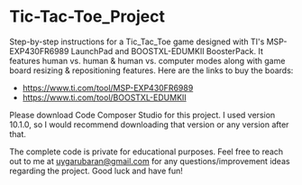 # Tic-Tac-Toe_Project
Step-by-step instructions for a Tic_Tac_Toe game designed with TI's MSP-EXP430FR6989 LaunchPad and BOOSTXL-EDUMKII BoosterPack. It features human vs. human & human vs. computer modes along with game board resizing & repositioning features. Here are the links to buy the boards:

* https://www.ti.com/tool/MSP-EXP430FR6989
* https://www.ti.com/tool/BOOSTXL-EDUMKII

Please download Code Composer Studio for this project. I used version 10.1.0, so I would recommend downloading that version or any version after that.

The complete code is private for educational purposes. Feel free to reach out to me at uygarubaran@gmail.com for any questions/improvement ideas regarding the project. Good luck and have fun!
